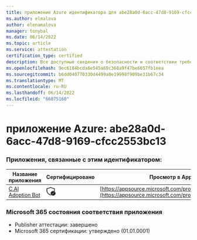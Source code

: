 ```yaml
---
title: приложение Azure идентификатора для abe28a0d-6acc-47d8-9169-cfcc2553bc13
ms.author: elmalova
author: elenamalova
manager: tonybal
ms.date: 06/14/2022
ms.topic: article
ms.service: attestation
certification_type: certified
description: Все доступные сведения о безопасности и соответствии требованиям для abe28a0d-6acc-47d8-9169-cfcc2553bc13.
ms.openlocfilehash: 9ec6184bcda6e545a69c368a9f47be6657fb1eea
ms.sourcegitcommit: b6dd040770330d4499a0e19998f909be31b67c34
ms.translationtype: MT
ms.contentlocale: ru-RU
ms.lasthandoff: 06/14/2022
ms.locfileid: "66075160"
---
```

# <a name="azure-app-id-abe28a0d-6acc-47d8-9169-cfcc2553bc13"></a>приложение Azure: abe28a0d-6acc-47d8-9169-cfcc2553bc13


### <a name="apps-associated-with-this-id"></a>Приложения, связанные с этим идентификатором:
| **Название приложения** | **Сертифицировано** | **Просмотр в AppSource** |
|--------------|---------------|-----------------------|
| [C.AI Adoption Bot](../forward/WA200002633.md) | <img alt="Certified application badge" src="../media/certified-badge.png" height="25" width="25" /> | [https://appsource.microsoft.com/product/office/WA200002633](https://appsource.microsoft.com/product/office/WA200002633) |

### <a name="microsoft-365-app-compliance-status"></a>Microsoft 365 состояния соответствия приложения
- Publisher аттестации: завершено
- Microsoft 365 сертификации: утверждено (01.01.0001)
